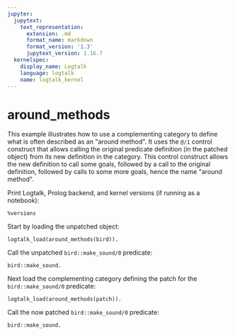 ```yaml
---
jupyter:
  jupytext:
    text_representation:
      extension: .md
      format_name: markdown
      format_version: '1.3'
      jupytext_version: 1.16.7
  kernelspec:
    display_name: Logtalk
    language: logtalk
    name: logtalk_kernel
---
```


<!--
________________________________________________________________________

This file is part of Logtalk <https://logtalk.org/>  
SPDX-FileCopyrightText: 1998-2025 Paulo Moura <pmoura@logtalk.org>  
SPDX-License-Identifier: Apache-2.0

Licensed under the Apache License, Version 2.0 (the "License");
you may not use this file except in compliance with the License.
You may obtain a copy of the License at

    http://www.apache.org/licenses/LICENSE-2.0

Unless required by applicable law or agreed to in writing, software
distributed under the License is distributed on an "AS IS" BASIS,
WITHOUT WARRANTIES OR CONDITIONS OF ANY KIND, either express or implied.
See the License for the specific language governing permissions and
limitations under the License.
________________________________________________________________________
-->

# around_methods

This example illustrates how to use a complementing category to define what
is often described as an "around method". It uses the `@/1` control construct
that allows calling the original predicate definition (in the patched object)
from its new definition in the category. This control construct allows the new
definition to call some goals, followed by a call to the original definition,
followed by calls to some more goals, hence the name "around method".

Print Logtalk, Prolog backend, and kernel versions (if running as a notebook):

```logtalk
%versions
```

Start by loading the unpatched object:

```logtalk
logtalk_load(around_methods(bird)).
```

Call the unpatched `bird::make_sound/0` predicate:

```logtalk
bird::make_sound.
```

<!--
Chirp, chirp!

true.
-->

Next load the complementing category defining the patch for the `bird::make_sound/0` predicate:

```logtalk
logtalk_load(around_methods(patch)).
```

Call the now patched `bird::make_sound/0` predicate:

```logtalk
bird::make_sound.
```

<!--
Started making sound...
Chirp, chirp!
... finished making sound.

true.
-->
